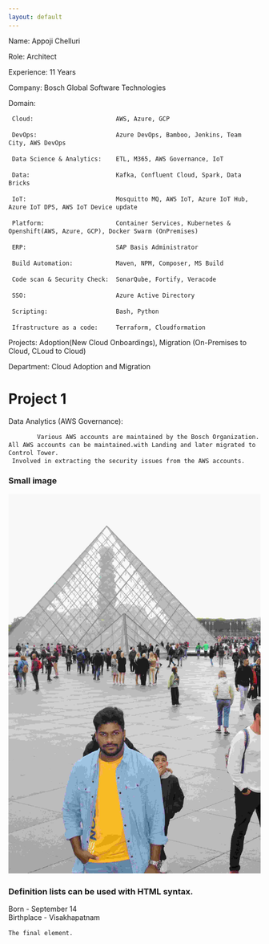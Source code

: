 ```yaml
---
layout: default
---
```

Name: Appoji Chelluri

Role: Architect

Experience: 11 Years

Company: Bosch Global Software Technologies

Domain:

     Cloud:                       AWS, Azure, GCP
     
     DevOps:                      Azure DevOps, Bamboo, Jenkins, Team City, AWS DevOps
     
     Data Science & Analytics:    ETL, M365, AWS Governance, IoT
     
     Data:                        Kafka, Confluent Cloud, Spark, Data Bricks
     
     IoT:                         Mosquitto MQ, AWS IoT, Azure IoT Hub, Azure IoT DPS, AWS IoT Device update
     
     Platform:                    Container Services, Kubernetes & Openshift(AWS, Azure, GCP), Docker Swarm (OnPremises)

     ERP:                         SAP Basis Administrator
     
     Build Automation:            Maven, NPM, Composer, MS Build

     Code scan & Security Check:  SonarQube, Fortify, Veracode

     SSO:                         Azure Active Directory

     Scripting:                   Bash, Python

     Ifrastructure as a code:     Terraform, Cloudformation
     

Projects:  Adoption(New Cloud Onboardings), Migration (On-Premises to Cloud, CLoud to Cloud)
     

Department: Cloud Adoption and Migration     

# Project 1

Data Analytics (AWS Governance):

            Various AWS accounts are maintained by the Bosch Organization. All AWS accounts can be maintained.with Landing and later migrated to Control Tower. 
	 Involved in extracting the security issues from the AWS accounts.


### Small image

![Octocat](https://github.com/chelluriappoji/chelluriappoji.github.io/blob/master/mypic.JPG)


### Definition lists can be used with HTML syntax.

<dl>
<dt>Born - September 14</dt>
<dt>Birthplace - Visakhapatnam</dt>
</dl>


```
The final element.
```
